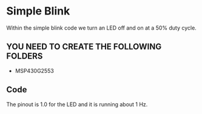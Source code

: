 # Simple Blink
 Within the simple blink code we turn an LED off and on at a 50% duty cycle. 
## YOU NEED TO CREATE THE FOLLOWING FOLDERS
* MSP430G2553
## Code
 The pinout is 1.0 for the LED and it is running about 1 Hz.

